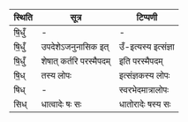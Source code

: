 | स्थिति | सूत्र | टिप्पणी |
| ----- | ------- | ------ |
| षि॒धुँ | - | - |
| षि॒धुँ | उपदेशेऽजनुनासिक इत् | उँ-इत्यस्य इत्संज्ञा |
| षि॒धुँ | शेषात् कर्तरि परस्मैपदम् | इति परस्मैपदम् |
| षि॒ध् | तस्य लोपः | इत्संज्ञकस्य लोपः |
| षिध् | - | स्वरभेदमात्रालोपः |
| सिध् | धात्वादेः षः सः | धातोरादेः षस्य सः |
